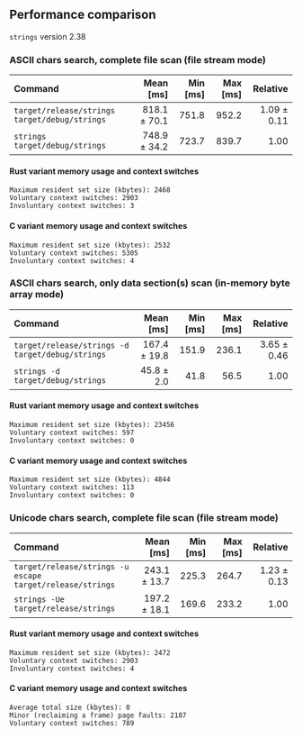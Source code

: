 ## Performance comparison

`strings` version 2.38

### ASCII chars search, complete file scan (file stream mode)

| Command | Mean [ms] | Min [ms] | Max [ms] | Relative |
|:---|---:|---:|---:|---:|
| `target/release/strings target/debug/strings` | 818.1 ± 70.1 | 751.8 | 952.2 | 1.09 ± 0.11 |
| `strings target/debug/strings` | 748.9 ± 34.2 | 723.7 | 839.7 | 1.00 |

#### Rust variant memory usage and context switches

	Maximum resident set size (kbytes): 2468
	Voluntary context switches: 2903
	Involuntary context switches: 3

#### C variant memory usage and context switches

	Maximum resident set size (kbytes): 2532
	Voluntary context switches: 5305
	Involuntary context switches: 4

### ASCII chars search, only data section(s) scan (in-memory byte array mode)

| Command | Mean [ms] | Min [ms] | Max [ms] | Relative |
|:---|---:|---:|---:|---:|
| `target/release/strings -d target/debug/strings` | 167.4 ± 19.8 | 151.9 | 236.1 | 3.65 ± 0.46 |
| `strings -d target/debug/strings` | 45.8 ± 2.0 | 41.8 | 56.5 | 1.00 |

#### Rust variant memory usage and context switches

	Maximum resident set size (kbytes): 23456
	Voluntary context switches: 597
	Involuntary context switches: 0

#### C variant memory usage and context switches

	Maximum resident set size (kbytes): 4844
	Voluntary context switches: 113
	Involuntary context switches: 0

### Unicode chars search, complete file scan (file stream mode)

| Command | Mean [ms] | Min [ms] | Max [ms] | Relative |
|:---|---:|---:|---:|---:|
| `target/release/strings -u escape target/release/strings` | 243.1 ± 13.7 | 225.3 | 264.7 | 1.23 ± 0.13 |
| `strings -Ue target/release/strings` | 197.2 ± 18.1 | 169.6 | 233.2 | 1.00 |

#### Rust variant memory usage and context switches

	Maximum resident set size (kbytes): 2472
	Voluntary context switches: 2903
	Involuntary context switches: 4

#### C variant memory usage and context switches

	Average total size (kbytes): 0
	Minor (reclaiming a frame) page faults: 2187
	Voluntary context switches: 789

